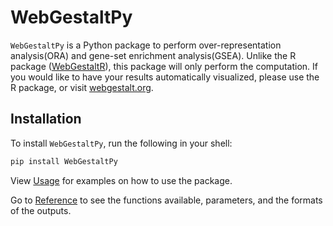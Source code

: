 # WebGestaltPy

`WebGestaltPy` is a Python package to perform over-representation analysis(ORA) and gene-set enrichment analysis(GSEA). Unlike the R package ([WebGestaltR](https://www.github.com/bzhanglab/WebGestaltR)), this package will only perform the computation. If you would like to have your results automatically visualized, please use the R package, or visit [webgestalt.org](https://www.webgestalt.org/).

## Installation

To install `WebGestaltPy`, run the following in your shell:

```bash
pip install WebGestaltPy
```

View [Usage](./usage/) for examples on how to use the package.

Go to [Reference](./reference/) to see the functions available, parameters, and the formats of the outputs.
